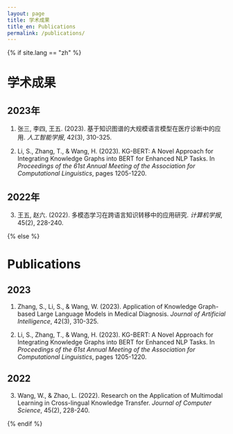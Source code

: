 ```yaml
---
layout: page
title: 学术成果
title_en: Publications
permalink: /publications/
---
```


{% if site.lang == "zh" %}
# 学术成果

## 2023年
1. 张三, 李四, 王五. (2023). 基于知识图谱的大规模语言模型在医疗诊断中的应用. *人工智能学报*, 42(3), 310-325.

2. Li, S., Zhang, T., & Wang, H. (2023). KG-BERT: A Novel Approach for Integrating Knowledge Graphs into BERT for Enhanced NLP Tasks. In *Proceedings of the 61st Annual Meeting of the Association for Computational Linguistics*, pages 1205-1220.

## 2022年
3. 王五, 赵六. (2022). 多模态学习在跨语言知识转移中的应用研究. *计算机学报*, 45(2), 228-240.

{% else %}
# Publications

## 2023
1. Zhang, S., Li, S., & Wang, W. (2023). Application of Knowledge Graph-based Large Language Models in Medical Diagnosis. *Journal of Artificial Intelligence*, 42(3), 310-325.

2. Li, S., Zhang, T., & Wang, H. (2023). KG-BERT: A Novel Approach for Integrating Knowledge Graphs into BERT for Enhanced NLP Tasks. In *Proceedings of the 61st Annual Meeting of the Association for Computational Linguistics*, pages 1205-1220.

## 2022
3. Wang, W., & Zhao, L. (2022). Research on the Application of Multimodal Learning in Cross-lingual Knowledge Transfer. *Journal of Computer Science*, 45(2), 228-240.

{% endif %}
